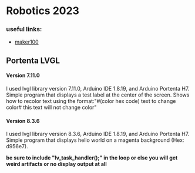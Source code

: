 # Robotics 2023
### useful links: 
* [maker100](https://github.com/hpssjellis/maker100)

## Portenta LVGL

#### Version 7.11.0
I used lvgl library version 7.11.0, Arduino IDE 1.8.19, and Arduino Portenta H7. Simple program that displays a test label at the center of the screen. Shows how to recolor text using the format:"#(color hex code) text to change color# this text will not change color"

#### Version 8.3.6
I used lvgl library version 8.3.6, Arduino IDE 1.8.19, and Arduino Portenta H7. Simple program that displays hello world on a magenta background (Hex: d956e7).


**be sure to include "lv_task_handler();" in the loop or else you will get weird artifacts or no display output at all**

